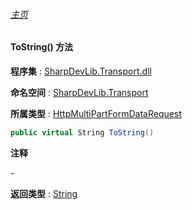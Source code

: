 ###### [主页](./Index.md "主页")

#### ToString() 方法

**程序集** : [SharpDevLib.Transport.dll](./SharpDevLib.Transport.assembly.md "SharpDevLib.Transport.dll")

**命名空间** : [SharpDevLib.Transport](./SharpDevLib.Transport.namespace.md "SharpDevLib.Transport")

**所属类型** : [HttpMultiPartFormDataRequest](./SharpDevLib.Transport.HttpMultiPartFormDataRequest.md "HttpMultiPartFormDataRequest")

``` csharp
public virtual String ToString()
```

**注释**

*-*



**返回类型** : [String](https://learn.microsoft.com/en-us/dotnet/api/system.string "String")


